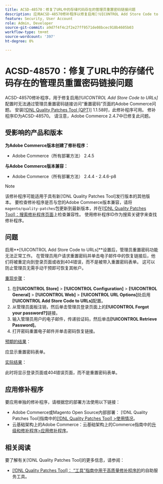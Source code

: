 ```yaml
---
title: ACSD-48570：修复了URL中的存储代码存在的管理员重置密码链接问题
description: 应用ACSD-48570修补程序以修复启用[!UICONTROL Add Store Code to URLs]配置时无法通过管理员重置密码链接访问重置密码页面的Adobe Commerce问题。
feature: Security, User Account
role: Admin, Developer
source-git-commit: a9d7f4f4c2f2e27ff9571de08bcec918b4605b03
workflow-type: tm+mt
source-wordcount: '397'
ht-degree: 0%

---
```


# ACSD-48570：修复了URL中的存储代码存在的管理员重置密码链接问题

ACSD-48570修补程序，用于修复启用&#x200B;*[!UICONTROL Add Store Code to URLs]*&#x200B;配置时无法通过管理员重置密码链接访问“重置密码”页面的Adobe Commerce问题。 安装[[!DNL Quality Patches Tool (QPT)]](/help/tools/quality-patches-tool/quality-patches-tool-to-self-serve-quality-patches.md) 1.1.58时，此修补程序可用。 修补程序ID为ACSD-48570。 请注意，Adobe Commerce 2.4.7中已修复此问题。

## 受影响的产品和版本

**为Adobe Commerce版本创建了修补程序：**

* Adobe Commerce（所有部署方法） 2.4.5

**与Adobe Commerce版本兼容：**

* Adobe Commerce（所有部署方法） 2.4.4 - 2.4.6-p8

>[!NOTE]
>
>该修补程序可能适用于具有新[!DNL Quality Patches Tool]发行版本的其他版本。 要检查修补程序是否与您的Adobe Commerce版本兼容，请将`magento/quality-patches`包更新到最新版本，并在[[!DNL Quality Patches Tool]：搜索修补程序页面](https://experienceleague.adobe.com/tools/commerce-quality-patches/index.html)上检查兼容性。 使用修补程序ID作为搜索关键字来查找修补程序。

## 问题

启用&#x200B;**[!UICONTROL Add Store Code to URLs]**设置后，管理员重置密码功能无法正常工作。
在管理员用户请求重置密码并单击电子邮件中的恢复链接后，他们将被重定向到登录页面或收到404错误，而不是被带入重置密码表单。 这可以防止管理员无需手动干预即可恢复其帐户。

<u>重现步骤</u>：

1. 在&#x200B;**[!UICONTROL Store]** > **[!UICONTROL Configuration]** > **[!UICONTROL General]** > **[!UICONTROL Web]** > **[!UICONTROL URL Options]**&#x200B;处启用&#x200B;**[!UICONTROL Add Store Code to URLs]**&#x200B;配置。
1. 从管理员面板注销，然后单击管理员登录页面上的&#x200B;**[!UICONTROL Forgot your password?]**&#x200B;链接。
1. 输入管理员用户的电子邮件，传递验证码，然后单击&#x200B;**[!UICONTROL Retrieve Password]**。
1. 打开密码重置电子邮件并单击密码恢复链接。

<u>预期的结果</u>：

应显示重置密码表单。

<u>实际结果</u>：

此时将显示登录页面或404错误页面，而不是重置密码表单。

## 应用修补程序

要应用单独的修补程序，请根据您的部署方法使用以下链接：

* Adobe Commerce或Magento Open Source内部部署： [!DNL Quality Patches Tool]指南中的[[!DNL Quality Patches Tool] >使用情况](/help/tools/quality-patches-tool/usage.md)。
* 云基础架构上的Adobe Commerce：云基础架构上的Commerce指南中的[升级和修补程序>应用修补程序](https://experienceleague.adobe.com/docs/commerce-cloud-service/user-guide/develop/upgrade/apply-patches.html)。

## 相关阅读

要了解有关[!DNL Quality Patches Tool]的更多信息，请参阅：

* [[!DNL Quality Patches Tool]： “工具”指南中用于高质量修补程序的](/help/tools/quality-patches-tool/quality-patches-tool-to-self-serve-quality-patches.md)的自助服务工具。
